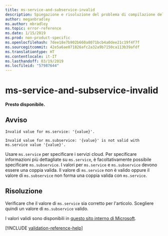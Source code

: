 ```yaml
---
title: ms-service-and-subservice-invalid
description: Spiegazione e risoluzione del problema di compilazione della documentazione ms-service-and-subservice-invalid
author: meganbradley
ms.author: mbradley
ms.topic: error-reference
ms.date: 1/15/2019
ms.prod: non-product-specific
ms.openlocfilehash: 7dee18e7b902b660a8071bcb4a0dee21c19f4f7f
ms.sourcegitcommit: 42e5a6ae071826afc2a32a9b7150ca113b39afdf
ms.translationtype: HT
ms.contentlocale: it-IT
ms.lasthandoff: 03/19/2019
ms.locfileid: "57987644"
---
```

# <a name="ms-service-and-subservice-invalid"></a>ms-service-and-subservice-invalid

**Presto disponibile.**

## <a name="warning"></a>Avviso

`Invalid value for ms.service: '{value}'.`

`Invalid value for ms.subservice: '{value}' is not valid with ms.service value '{value}'.`

Usare `ms.service` per specificare i servizi cloud. Per specificare informazioni più dettagliate su `ms.service`, è facoltativamente possibile specificare `ms.subservice`. I valori per `ms.service` e `ms.subservice` devono essere una coppia valida. Il valore di `ms.service` non è valido oppure il valore di `ms.subservice` non forma una coppia valida con `ms.service`.

## <a name="resolution"></a>Risoluzione

Verificare che il valore di `ms.service` sia corretto per l'articolo. Scegliere quindi un valore di `ms.subservice` valido.

I valori validi sono disponibili in [questo sito interno di Microsoft](https://docsmetadatatool.azurewebsites.net/allowlists).

<!--make sure to add this file to your includes folder and verify the path-->
[!INCLUDE [validation-reference-help](includes/validation-reference-help.md)]
